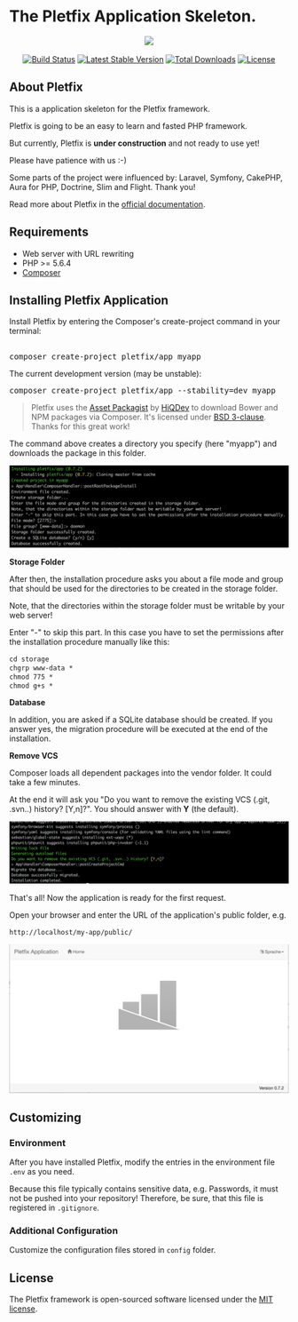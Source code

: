 # The Pletfix Application Skeleton.

<p align="center">
  <a href="https://pletfix.com" target="_blank" >
    <img src="https://avatars3.githubusercontent.com/u/25625700?v=4&s=200"/>
  </a>
</p>

<p align="center">
<a href="https://travis-ci.org/pletfix/app"><img src="https://travis-ci.org/pletfix/app.svg?branch=master" alt="Build Status"></a>
<a href="https://packagist.org/packages/pletfix/app"><img src="https://poser.pugx.org/pletfix/app/v/stable.svg" alt="Latest Stable Version"></a>
<a href="https://packagist.org/packages/pletfix/app"><img src="https://poser.pugx.org/pletfix/app/d/total.svg" alt="Total Downloads"></a>
<a href="https://packagist.org/packages/pletfix/app"><img src="https://poser.pugx.org/pletfix/app/license.svg" alt="License"></a>
</p>

## About Pletfix

This is a application skeleton for the Pletfix framework.

Pletfix is going to be an easy to learn and fasted PHP framework.

But currently, Pletfix is **under construction** and not ready to use yet!

Please have patience with us :-)

Some parts of the project were influenced by: Laravel, Symfony, CakePHP, Aura for PHP, Doctrine, Slim and Flight. Thank you!

Read more about Pletfix in the [official documentation](https://pletfix.com).

## Requirements

- Web server with URL rewriting
- PHP >= 5.6.4
- [Composer](https://getcomposer.org/)

## Installing Pletfix Application

Install Pletfix by entering the Composer's create-project command in your terminal:

<pre>    
composer create-project pletfix/app myapp
</pre>

The current development version (may be unstable):
<pre>
composer create-project pletfix/app --stability=dev myapp
</pre>

<!--
    composer create-project pletfix/app --repository=https://raw.githubusercontent.com/pletfix/app/master/packages.json myapp
-->

> Pletfix uses the [Asset Packagist](https://asset-packagist.org/) by [HiQDev](https://hiqdev.com/) to download Bower and NPM packages via Composer. 
> It's licensed under [BSD 3-clause](https://github.com/hiqdev/asset-packagist/blob/master/LICENSE). 
> Thanks for this great work!

The command above creates a directory you specify (here "myapp") and downloads the package in this folder.

![Screenshot - Installation started](https://raw.githubusercontent.com/pletfix/app/master/resources/docs/screenshot_started.png)     

**Storage Folder**

After then, the installation procedure asks you about a file mode and group that should be used for the directories 
to be created in the storage folder.

Note, that the directories within the storage folder must be writable by your web server!

Enter "-" to skip this part. In this case you have to set the permissions after the installation procedure manually like 
this:
    
    cd storage
    chgrp www-data *
    chmod 775 *
    chmod g+s *

**Database**

In addition, you are asked if a SQLite database should be created.
If you answer yes, the migration procedure will be executed at the end of the installation.

**Remove VCS**

Composer loads all dependent packages into the vendor folder. It could take a few minutes.

At the end it will ask you "Do you want to remove the existing VCS (.git, .svn..) history? [Y,n]?". You should answer 
with **Y** (the default).

![Screenshot - Installation completed](https://raw.githubusercontent.com/pletfix/app/master/resources/docs/screenshot_completed.png)     

That's all! Now the application is ready for the first request. 

Open your browser and enter the URL of the application's public folder, e.g.
    
    http://localhost/my-app/public/
    
![Screenshot - Application](https://raw.githubusercontent.com/pletfix/app/master/resources/docs/screenshot_app.png)
    
## Customizing

### Environment

After you have installed Pletfix, modify the entries in the environment file `.env` as you need. 

Because this file typically contains sensitive data, e.g. Passwords, it must not be pushed into your repository! 
Therefore, be sure, that this file is registered in `.gitignore`.
 
### Additional Configuration

Customize the configuration files stored in `config` folder.
    
## License

The Pletfix framework is open-sourced software licensed under the [MIT license](http://opensource.org/licenses/MIT).
 
